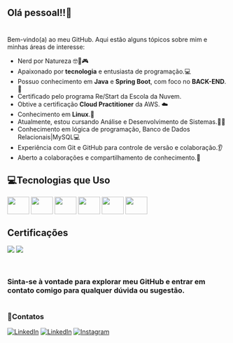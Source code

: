 ## Olá pessoal!!👋
# 

Bem-vindo(a) ao meu GitHub. Aqui estão alguns tópicos sobre mim e minhas áreas de interesse:

- Nerd por Natureza 🤓🖖🎮
- Apaixonado por **tecnologia** e entusiasta de programação.💻
- Possuo conhecimento em **Java** e **Spring Boot**, com foco no **BACK-END**.🌱
- Certificado pelo programa Re/Start da Escola da Nuvem.
- Obtive a certificação **Cloud Practitioner** da AWS. ☁️
- Conhecimento em **Linux**.🐧
- Atualmente, estou cursando Análise e Desenvolvimento de Sistemas.👨‍💻
- Conhecimento em lógica de programação, Banco de Dados Relacionais|MySQL💻
- Experiência com Git e GitHub para controle de versão e colaboração.👂
- Aberto a colaborações e compartilhamento de conhecimento.🤝
## 💻Tecnologias que Uso

</div>



<div style="display: inline_block">
  <img align="center" height="40" width="50" src="https://cdn.jsdelivr.net/gh/devicons/devicon/icons/java/java-original-wordmark.svg" />
  <img align="center" height="40" width="50" src="https://cdn.jsdelivr.net/gh/devicons/devicon/icons/spring/spring-original.svg" />
  <img align="center" height="40" width="50" src="https://cdn.jsdelivr.net/gh/devicons/devicon/icons/postgresql/postgresql-plain.svg" />
  <img align="center" height="40" width="50" src="https://cdn.jsdelivr.net/gh/devicons/devicon/icons/git/git-original-wordmark.svg" />
  <img align="center" height="40" width="50" src="https://cdn.jsdelivr.net/gh/devicons/devicon/icons/github/github-original.svg" />
  <img align="center" height="40" width="50" src="https://cdn.jsdelivr.net/gh/devicons/devicon/icons/intellij/intellij-original.svg" />
</div>

## Certificações 

![](https://github.com/Simeaojs/imagens-/blob/main/aws-certified-cloud-practitioner%20(2).png)
![](https://github.com/Simeaojs/imagens-/blob/main/aws-re-start-graduate%20(2).png)





[![]()]() 
#

### Sinta-se à vontade para explorar meu GitHub e entrar em contato comigo para qualquer dúvida ou sugestão.

#
### 📧Contatos

[![LinkedIn](https://img.shields.io/badge/LinkedIn-0077B5?style=for-the-badge&logo=linkedin&logoColor=white)](https://www.linkedin.com/in/sime%C3%A3o-jose-silva8196784001/) 
[![LinkedIn](https://img.shields.io/badge/Gmail-D14836?style=for-the-badge&logo=gmail&logoColor=white)](Http://simeãojs@gmail.com)
[![Instagram](https://img.shields.io/badge/Instagram-E4405F?style=for-the-badge&logo=instagram&logoColor=white)](https://www.instagram.com/simeao_jose/) 



